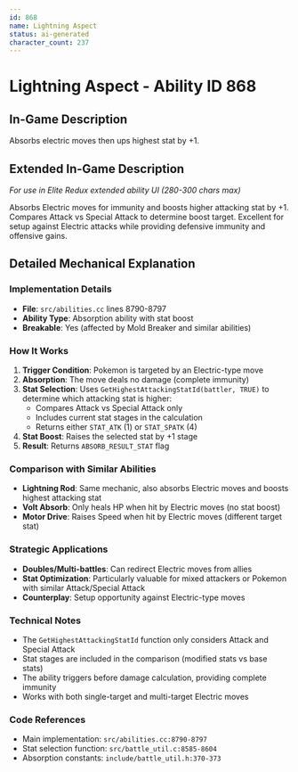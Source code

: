 ```yaml
---
id: 868
name: Lightning Aspect
status: ai-generated
character_count: 237
---
```


# Lightning Aspect - Ability ID 868

## In-Game Description
Absorbs electric moves then ups highest stat by +1.

## Extended In-Game Description
*For use in Elite Redux extended ability UI (280-300 chars max)*

Absorbs Electric moves for immunity and boosts higher attacking stat by +1. Compares Attack vs Special Attack to determine boost target. Excellent for setup against Electric attacks while providing defensive immunity and offensive gains.

## Detailed Mechanical Explanation

### Implementation Details
- **File**: `src/abilities.cc` lines 8790-8797
- **Ability Type**: Absorption ability with stat boost
- **Breakable**: Yes (affected by Mold Breaker and similar abilities)

### How It Works
1. **Trigger Condition**: Pokemon is targeted by an Electric-type move
2. **Absorption**: The move deals no damage (complete immunity)
3. **Stat Selection**: Uses `GetHighestAttackingStatId(battler, TRUE)` to determine which attacking stat is higher:
   - Compares Attack vs Special Attack only
   - Includes current stat stages in the calculation
   - Returns either `STAT_ATK` (1) or `STAT_SPATK` (4)
4. **Stat Boost**: Raises the selected stat by +1 stage
5. **Result**: Returns `ABSORB_RESULT_STAT` flag

### Comparison with Similar Abilities
- **Lightning Rod**: Same mechanic, also absorbs Electric moves and boosts highest attacking stat
- **Volt Absorb**: Only heals HP when hit by Electric moves (no stat boost)
- **Motor Drive**: Raises Speed when hit by Electric moves (different target stat)

### Strategic Applications
- **Doubles/Multi-battles**: Can redirect Electric moves from allies
- **Stat Optimization**: Particularly valuable for mixed attackers or Pokemon with similar Attack/Special Attack
- **Counterplay**: Setup opportunity against Electric-type moves

### Technical Notes
- The `GetHighestAttackingStatId` function only considers Attack and Special Attack
- Stat stages are included in the comparison (modified stats vs base stats)
- The ability triggers before damage calculation, providing complete immunity
- Works with both single-target and multi-target Electric moves

### Code References
- Main implementation: `src/abilities.cc:8790-8797`
- Stat selection function: `src/battle_util.c:8585-8604`
- Absorption constants: `include/battle_util.h:370-373`